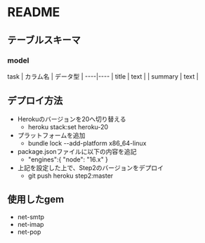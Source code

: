 # README

## テーブルスキーマ
### model
task
| カラム名 | データ型 |
----|----
| title | text |
| summary | text |

## デプロイ方法
- Herokuのバージョンを20へ切り替える
    - heroku stack:set heroku-20
- プラットフォームを追加
    - bundle lock --add-platform x86_64-linux
- package.jsonファイルに以下の内容を追記
    - "engines":{
        "node": "16.x"
    }
- 上記を設定した上で、Step2のバージョンをデプロイ
    - git push heroku step2:master


## 使用したgem
- net-smtp
- net-imap
- net-pop